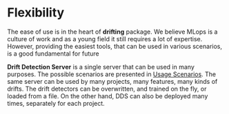 # Flexibility

The ease of use is in the heart of **drifting** package. We believe MLops
is a culture of work and as a young field it still requires a lot of expertise.
However, providing the easiest tools, that can be used in various scenarios, is
a good fundamental for future

**Drift Detection Server** is a single server that can be used in many purposes.
The possible scenarios are presented in 
[Usage Scenarios](../usage_scenarios.md). 
The same server
can be used by many projects, many features, many kinds of drifts. The drift
detectors can be overwritten, and trained on the fly, or loaded from a file.
On the other hand, DDS can also be deployed many times, separately for each
project.
